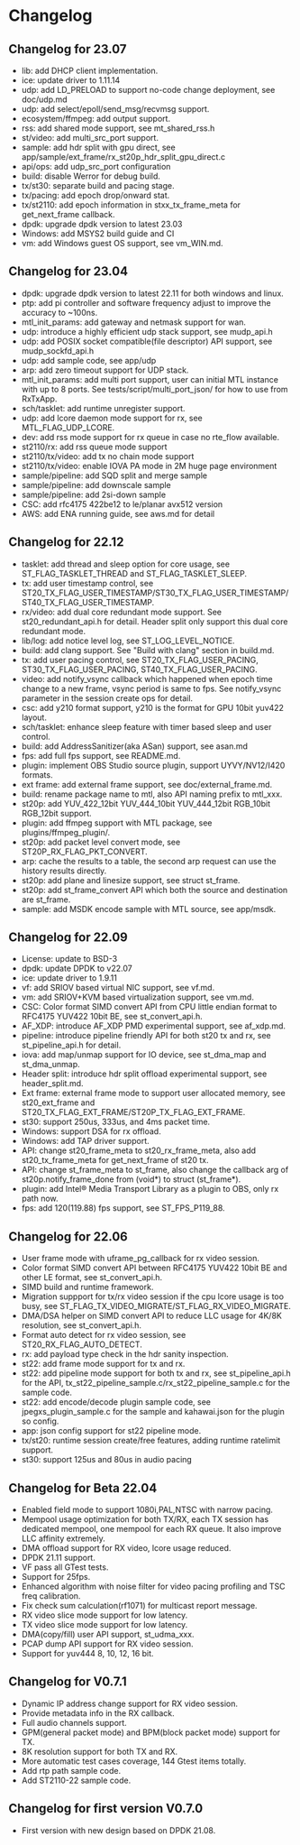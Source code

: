 # Changelog

## Changelog for 23.07

* lib: add DHCP client implementation.
* ice: update driver to 1.11.14
* udp: add LD_PRELOAD to support no-code change deployment, see doc/udp.md
* udp: add select/epoll/send_msg/recvmsg support.
* ecosystem/ffmpeg: add output support.
* rss: add shared mode support, see mt_shared_rss.h
* st/video: add multi_src_port support.
* sample: add hdr split with gpu direct, see app/sample/ext_frame/rx_st20p_hdr_split_gpu_direct.c
* api/ops: add udp_src_port configuration
* build: disable Werror for debug build.
* tx/st30: separate build and pacing stage.
* tx/pacing: add epoch drop/onward stat.
* tx/st2110: add epoch information in stxx_tx_frame_meta for get_next_frame callback.
* dpdk: upgrade dpdk version to latest 23.03
* Windows: add MSYS2 build guide and CI
* vm: add Windows guest OS support, see vm_WIN.md.

## Changelog for 23.04

* dpdk: upgrade dpdk version to latest 22.11 for both windows and linux.
* ptp: add pi controller and software frequency adjust to improve the accuracy to ~100ns.
* mtl_init_params: add gateway and netmask support for wan.
* udp: introduce a highly efficient udp stack support, see mudp_api.h
* udp: add POSIX socket compatible(file descriptor) API support, see mudp_sockfd_api.h
* udp: add sample code, see app/udp
* arp: add zero timeout support for UDP stack.
* mtl_init_params: add multi port support, user can initial MTL instance with up to 8 ports. See tests/script/multi_port_json/ for how to use from RxTxApp.
* sch/tasklet: add runtime unregister support.
* udp: add lcore daemon mode support for rx, see MTL_FLAG_UDP_LCORE.
* dev: add rss mode support for rx queue in case no rte_flow available.
* st2110/rx: add rss queue mode support
* st2110/tx/video: add tx no chain mode support
* st2110/tx/video: enable IOVA PA mode in 2M huge page environment
* sample/pipeline: add SQD split and merge sample
* sample/pipeline: add downscale sample
* sample/pipeline: add 2si-down sample
* CSC: add rfc4175 422be12 to le/planar avx512 version
* AWS: add ENA running guide, see aws.md for detail

## Changelog for 22.12

* tasklet: add thread and sleep option for core usage, see ST_FLAG_TASKLET_THREAD and ST_FLAG_TASKLET_SLEEP.
* tx: add user timestamp control, see ST20_TX_FLAG_USER_TIMESTAMP/ST30_TX_FLAG_USER_TIMESTAMP/ST40_TX_FLAG_USER_TIMESTAMP.
* rx/video: add dual core redundant mode support. See st20_redundant_api.h for detail. Header split only support this dual core redundant mode.
* lib/log: add notice level log, see ST_LOG_LEVEL_NOTICE.
* build: add clang support. See "Build with clang" section in build.md.
* tx: add user pacing control, see ST20_TX_FLAG_USER_PACING, ST30_TX_FLAG_USER_PACING, ST40_TX_FLAG_USER_PACING.
* video: add notify_vsync callback which happened when epoch time change to a new frame, vsync period is same to fps. See notify_vsync parameter in the session create ops for detail.
* csc: add y210 format support, y210 is the format for GPU 10bit yuv422 layout.
* sch/tasklet: enhance sleep feature with timer based sleep and user control.
* build: add AddressSanitizer(aka ASan) support, see asan.md
* fps: add full fps support, see README.md.
* plugin: implement OBS Studio source plugin, support UYVY/NV12/I420 formats.
* ext frame: add external frame support, see doc/external_frame.md.
* build: rename package name to mtl, also API naming prefix to mtl_xxx.
* st20p: add YUV_422_12bit YUV_444_10bit YUV_444_12bit RGB_10bit RGB_12bit support.
* plugin: add ffmpeg support with MTL package, see plugins/ffmpeg_plugin/.
* st20p: add packet level convert mode, see ST20P_RX_FLAG_PKT_CONVERT.
* arp: cache the results to a table, the second arp request can use the history results directly.
* st20p: add plane and linesize support, see struct st_frame.
* st20p: add st_frame_convert API which both the source and destination are st_frame.
* sample: add MSDK encode sample with MTL source, see app/msdk.

## Changelog for 22.09

* License: update to BSD-3
* dpdk: update DPDK to v22.07
* ice: update driver to 1.9.11
* vf: add SRIOV based virtual NIC support, see vf.md.
* vm: add SRIOV+KVM based virtualization support, see vm.md.
* CSC: Color format SIMD convert API from CPU little endian format to RFC4175 YUV422 10bit BE, see st_convert_api.h.
* AF_XDP: introduce AF_XDP PMD experimental support, see af_xdp.md.
* pipeline: introduce pipeline friendly API for both st20 tx and rx, see st_pipeline_api.h for detail.
* iova: add map/unmap support for IO device, see st_dma_map and st_dma_unmap.
* Header split: introduce hdr split offload experimental support, see header_split.md.
* Ext frame: external frame mode to support user allocated memory, see st20_ext_frame and ST20_TX_FLAG_EXT_FRAME/ST20P_TX_FLAG_EXT_FRAME.
* st30: support 250us, 333us, and 4ms packet time.
* Windows: support DSA for rx offload.
* Windows: add TAP driver support.
* API: change st20_frame_meta to st20_rx_frame_meta, also add st20_tx_frame_meta for get_next_frame of st20 tx.
* API: change st_frame_meta to st_frame, also change the callback arg of st20p.notify_frame_done from (void*) to struct (st_frame*).
* plugin: add Intel® Media Transport Library as a plugin to OBS, only rx path now.
* fps: add 120(119.88) fps support, see ST_FPS_P119_88.

## Changelog for 22.06

* User frame mode with uframe_pg_callback for rx video session.
* Color format SIMD convert API between RFC4175 YUV422 10bit BE and other LE format, see st_convert_api.h.
* SIMD build and runtime framework.
* Migration suppport for tx/rx video session if the cpu lcore usage is too busy, see ST_FLAG_TX_VIDEO_MIGRATE/ST_FLAG_RX_VIDEO_MIGRATE.
* DMA/DSA helper on SIMD convert API to reduce LLC usage for 4K/8K resolution, see st_convert_api.h.
* Format auto detect for rx video session, see ST20_RX_FLAG_AUTO_DETECT.
* rx: add payload type check in the hdr sanity inspection.
* st22: add frame mode support for tx and rx.
* st22: add pipeline mode support for both tx and rx, see st_pipeline_api.h for the API, tx_st22_pipeline_sample.c/rx_st22_pipeline_sample.c for the sample code.
* st22: add encode/decode plugin sample code, see jpegxs_plugin_sample.c for the sample and kahawai.json for the plugin so config.
* app: json config support for st22 pipeline mode.
* tx/st20: runtime session create/free features, adding runtime ratelimit support.
* st30: support 125us and 80us in audio pacing

## Changelog for Beta 22.04

* Enabled field mode to support 1080i,PAL,NTSC with narrow pacing.
* Mempool usage optimization for both TX/RX, each TX session has dedicated mempool, one mempool for each RX queue. It also improve LLC affinity extremely.
* DMA offload support for RX video, lcore usage reduced.
* DPDK 21.11 support.
* VF pass all GTest tests.
* Support for 25fps.
* Enhanced algorithm with noise filter for video pacing profiling and TSC freq calibration.
* Fix check sum calculation(rf1071) for multicast report message.
* RX video slice mode support for low latency.
* TX video slice mode support for low latency.
* DMA(copy/fill) user API support, st_udma_xxx.
* PCAP dump API support for RX video session.
* Support for yuv444 8, 10, 12, 16 bit.

## Changelog for V0.7.1

* Dynamic IP address change support for RX video session.
* Provide metadata info in the RX callback.
* Full audio channels support.
* GPM(general packet mode) and BPM(block packet mode) support for TX.
* 8K resolution support for both TX and RX.
* More automatic test cases coverage, 144 Gtest items totally.
* Add rtp path sample code.
* Add ST2110-22 sample code.

## Changelog for first version V0.7.0

* First version with new design based on DPDK 21.08.
